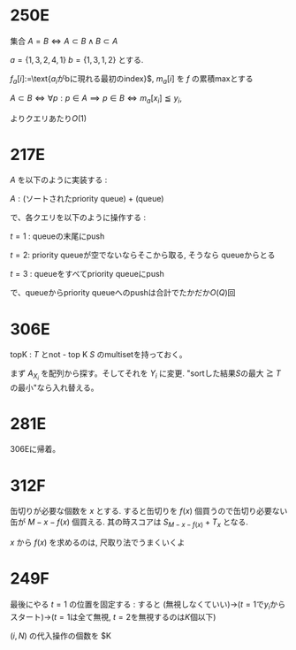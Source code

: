 
# 250E

集合 $A=B \iff A\subset B \land B\subset A$
 
$a = \{1,3,2,4,1\}$ $b=\{1,3,1,2\}$ とする. 

$f_a[i]:=$\text{$a_i$がbに現れる最初のindex}$, $m_a[i]$ を $f$ の累積maxとする

$A\subset B \iff \forall p : p\in A \implies p\in B \iff m_a[x_i]\leqq y_i$, 

よりクエリあたり$O(1)$ 

# 217E 

$A$ を以下のように実装する : 

$A : \text{(ソートされたpriority queue) + (queue)}$

で、各クエリを以下のように操作する :

$t=1$ : queueの末尾にpush

$t=2$: priority queueが空でないならそこから取る, そうなら queueからとる

$t=3$ : queueをすべてpriority queueにpush

で、queueからpriority queueへのpushは合計でたかだか$O(Q)$回

# 306E

topK : $T$ とnot - top K $S$ のmultisetを持っておく。

まず $A_{X_i}$ を配列から探す。そしてそれを $Y_i$ に変更. "sortした結果$S$の最大 $\geqq$ $T$の最小"なら入れ替える。

# 281E

306Eに帰着。

# 312F

缶切りが必要な個数を $x$ とする. すると缶切りを $f(x)$ 個買うので缶切り必要ない缶が $M-x-f(x)$ 個買える.  其の時スコアは $S_{M-x-f(x)}+T_{x}$ となる. 

$x$ から $f(x)$ を求めるのは, 尺取り法でうまくいくよ


# 249F

最後にやる $t=1$ の位置を固定する : すると
	(無視しなくていい)→($t=1$で$y_i$からスタート)→($t=1$は全て無視, $t=2$を無視するのは$K$個以下)

$(i,N)$ の代入操作の個数を $K
